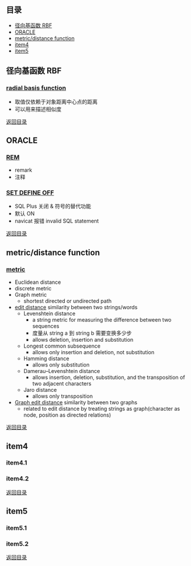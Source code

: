 ## <span id="jump0">目录<span>
  
  * [径向基函数 RBF](#jump1)
  * [ORACLE](#jump2)
  * [metric/distance function](#jump3)
  * [item4](#jump4)
  * [item5](#jump5)

## <span id="jump1">径向基函数 RBF<span>

  ### [radial basis function](https://zh.wikipedia.org/wiki/%E5%BE%84%E5%90%91%E5%9F%BA%E5%87%BD%E6%95%B0)
  
  * 取值仅依赖于对象距离中心点的距离
  * 可以用来描述相似度
 
  
[返回目录](#jump0)


## <span id="jump2">ORACLE<span>
  
  ### [REM](https://stackoverflow.com/questions/8932354/what-does-exactly-do-the-command-rem-inserting-into-table-name-in-oracle)
  
  * remark
  * 注释
 
  ### [SET DEFINE OFF](https://stackoverflow.com/questions/34332639/when-or-why-to-use-a-set-define-off-in-oracle-database)
  
  * SQL Plus 关闭 & 符号的替代功能
  * 默认 ON
  * navicat 报错 invalid SQL statement
  
 
[返回目录](#jump0)

## <span id="jump3">metric/distance function<span>
  
  ### [metric](https://en.wikipedia.org/wiki/Metric_(mathematics))
 
  * Euclidean distance
  * discrete metric
  * Graph metric
    * shortest directed or undirected path
  * [edit distance](https://en.wikipedia.org/wiki/Edit_distance) similarity between two strings/words
    * Levenshtein distance
      * a string metric for measuring the difference between two sequences
      * 度量从 string a 到 string b 需要变换多少步
      * allows deletion, insertion and substitution
    * Longest common subsequence
      * allows only insertion and deletion, not substitution
    * Hamming distance
      * allows only substitution
    * Damerau–Levenshtein distance
      * allows insertion, deletion, substitution, and the transposition of two adjacent characters
    * Jaro distance
      * allows only transposition
  * [Graph edit distance](https://en.wikipedia.org/wiki/Graph_edit_distance) similarity between two graphs
    * related to edit distance by treating strings as graph(character as node, position as directed relations)

[返回目录](#jump0)

## <span id="jump4">item4<span>
  
  ### item4.1
 
  ### item4.2

[返回目录](#jump0)


## <span id="jump5">item5<span>
  
  ### item5.1
 
  ### item5.2
  
[返回目录](#jump0)
